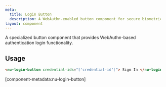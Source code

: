 ```yaml
---
meta:
  title: Login Button
  description: A WebAuthn-enabled button component for secure biometric and security key authentication.
layout: component
---
```


A specialized button component that provides WebAuthn-based authentication login functionality.

## Usage

```html
<nu-login-button credential-ids="['credential-id']"> Sign In </nu-login-button>
```

[component-metadata:nu-login-button]
